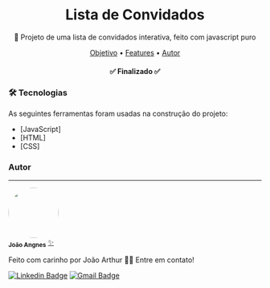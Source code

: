 <h1 align="center">Lista de Convidados</h1>

<p align="center"> 📃 Projeto de uma lista de convidados interativa, feito com javascript puro </p>

<p align="center">
 <a href="#objetivo">Objetivo</a> •
 <a href="#features">Features</a> • 
 <a href="#autor">Autor</a>
</p>

<h4 align="center"> 
	✅ Finalizado ✅
</h4>

### 🛠 Tecnologias

As seguintes ferramentas foram usadas na construção do projeto:

- [JavaScript]
- [HTML]
- [CSS]


### Autor
---

<a href="https://blog.rocketseat.com.br/author/thiago/">
 <img style="border-radius: 50%;" src="https://avatars3.githubusercontent.com/u/380327?s=460&u=61b426b901b8fe02e12019b1fdb67bf0072d4f00&v=4" width="100px;" alt=""/>
 <br />
 <sub><b>João Angnes</b></sub></a> <a href="https://github.com/joaoangnes">✨</a>


Feito com carinho por João Arthur 👋🏽 Entre em contato!

[![Linkedin Badge](https://img.shields.io/badge/-Thiago-blue?style=flat-square&logo=Linkedin&logoColor=white&link=https://www.linkedin.com/in/joão-arthur-zambirão-angnes-7675a0208/)](https://www.linkedin.com/in/joão-arthur-zambirão-angnes-7675a0208/) 
[![Gmail Badge](https://img.shields.io/badge/-tgmarinho@gmail.com-c14438?style=flat-square&logo=Gmail&logoColor=white&link=joao.angnes@gmail.com)](joao.angnes@gmail.com)
